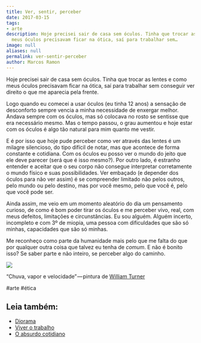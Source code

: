 ```yaml
---
title: Ver, sentir, perceber
date: 2017-03-15
tags:
- arte
description: Hoje precisei sair de casa sem óculos. Tinha que trocar as lentes e como
  meus óculos precisavam ficar na ótica, saí para trabalhar sem…
image: null
aliases: null
permalink: ver-sentir-perceber
author: Marcos Ramon
---
```

Hoje precisei sair de casa sem óculos. Tinha que trocar as lentes e como meus óculos precisavam ficar na ótica, saí para trabalhar sem conseguir ver direito o que me aparecia pela frente.

Logo quando eu comecei a usar óculos (eu tinha 12 anos) a sensação de desconforto sempre vencia a minha necessidade de enxergar melhor. Andava sempre com os óculos, mas só colocava no rosto se sentisse que era necessário mesmo. Mas o tempo passou, o grau aumentou e hoje estar com os óculos é algo tão natural para mim quanto me vestir.

E é por isso que hoje pude perceber como ver através das lentes é um milagre silencioso, do tipo difícil de notar, mas que acontece de forma constante e cotidiana. Com os óculos eu posso ver o mundo do jeito que ele deve parecer (será que é isso mesmo?). Por outro lado, é estranho entender e aceitar que o seu corpo não consegue interpretar corretamente o mundo físico e suas possibilidades. Ver embaçado (e depender dos óculos para não ver assim) é se compreender limitado não pelos outros, pelo mundo ou pelo destino, mas por você mesmo, pelo que você é, pelo que você pode ser.

Ainda assim, me veio em um momento aleatório do dia um pensamento curioso, de como é bom poder tirar os óculos e me perceber vivo, real, com meus defeitos, limitações e circunstâncias. Eu sou alguém. Alguém incerto, incompleto e com 3º de miopia, uma pessoa com dificuldades que são só minhas, capacidades que são só minhas.

Me reconheço como parte da humanidade mais pelo que me falta do que por qualquer outra coisa que talvez eu tenha de _comum_. E não é bonito isso? Se saber parte e não inteiro, se perceber algo do caminho.

<img src="/assets/img/ver,-sentir, perceber-medium.jpeg">

“Chuva, vapor e velocidade” — pintura de [William Turner](https://g.co/kgs/FXTFTd)


#arte #ética<div class="leia-tambem" markdown="1">
## Leia também:

- <a href="/diorama">Diorama</a>
- <a href="/viver-o-trabalho">Viver o trabalho</a>
- <a href="/o-absurdo-cotidiano">O absurdo cotidiano</a>
</div>